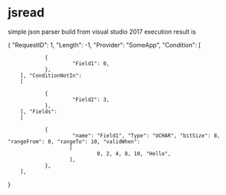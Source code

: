 # jsread
simple json parser
build from visual studio 2017
execution result is


{
         "RequestID": 1, "Length": -1, "Provider": "SomeApp", "Condition":
        [

                {
                         "Field1": 0,
                },
        ], "ConditionNotIn":
        [

                {
                         "Field2": 3,
                },
        ], "Fields":
        [

                {
                         "name": "Field1", "Type": "UCHAR", "bitSize": 8, "rangeFrom": 0, "rangeTo": 10, "validWhen":
                        [
                                 0, 2, 4, 8, 10, "Hello",
                        ],
                },
        ],
}
